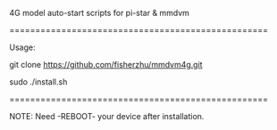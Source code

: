 4G model auto-start scripts for pi-star & mmdvm

==================================================

Usage:

git clone https://github.com/fisherzhu/mmdvm4g.git

sudo ./install.sh

==================================================

NOTE: Need -REBOOT- your device after installation.
